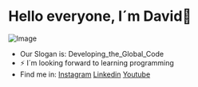 # Hello everyone, I´m David👋

 ![Image](https://github.com/user-attachments/assets/49050b25-bce5-415e-8520-671215bded5b)

- Our Slogan is: Developing_the_Global_Code
- ⚡ I´m looking forward to learning programming
- Find me in:
      [Instagram](https://www.instagram.com/david_guerrero_cata/)
      [Linkedin](https://www.instagram.com/david_guerrero_cata/)
      [Youtube](https://www.instagram.com/david_guerrero_cata/)
